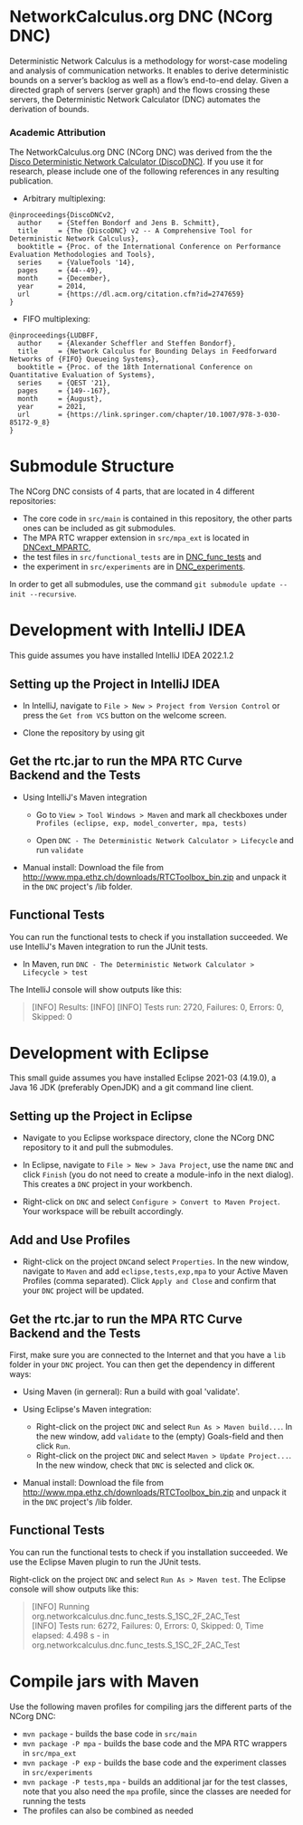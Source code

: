 # NetworkCalculus.org DNC (NCorg DNC)

Deterministic Network Calculus is a methodology for worst-case modeling and analysis of communication networks. It enables to derive deterministic bounds on a server’s backlog as well as a flow’s end-to-end delay. Given a directed graph of servers (server graph) and the flows crossing these servers, the Deterministic Network Calculator (DNC) automates the derivation of bounds.

### Academic Attribution

The NetworkCalculus.org DNC (NCorg DNC) was derived from the the [Disco Deterministic Network Calculator (DiscoDNC)](disco.networkcalculus.org). If you use it for research, please include one of the following references in any resulting publication.

- Arbitrary multiplexing:

```plain
@inproceedings{DiscoDNCv2,
  author    = {Steffen Bondorf and Jens B. Schmitt},
  title     = {The {DiscoDNC} v2 -- A Comprehensive Tool for Deterministic Network Calculus},
  booktitle = {Proc. of the International Conference on Performance Evaluation Methodologies and Tools},
  series    = {ValueTools '14},
  pages     = {44--49},
  month     = {December},
  year      = 2014,
  url       = {https://dl.acm.org/citation.cfm?id=2747659}
}
```

- FIFO multiplexing:

```plain
@inproceedings{LUDBFF,
  author    = {Alexander Scheffler and Steffen Bondorf},
  title     = {Network Calculus for Bounding Delays in Feedforward Networks of {FIFO} Queueing Systems},
  booktitle = {Proc. of the 18th International Conference on Quantitative Evaluation of Systems},
  series    = {QEST '21},
  pages     = {149--167},
  month     = {August},
  year      = 2021,
  url       = {https://link.springer.com/chapter/10.1007/978-3-030-85172-9_8}
}
```


# Submodule Structure

The NCorg DNC consists of 4 parts, that are located in 4 different repositories:
 
* The core code in `src/main` is contained in this repository, the other parts ones can be included as git submodules. 
* The MPA RTC wrapper extension in `src/mpa_ext` is located in [DNCext\_MPARTC](https://github.com/NetCal/DNCext_MPARTC), 
* the test files in `src/functional_tests` are in [DNC\_func\_tests](https://github.com/NetCal/DNC_func_tests) and 
* the experiment in `src/experiments` are in [DNC\_experiments](https://github.com/NetCal/DNC_experiments). 

In order to get all submodules, use the command `git submodule update --init --recursive`.

# Development with IntelliJ IDEA
This guide assumes you have installed IntelliJ IDEA 2022.1.2

## Setting up the Project in IntelliJ IDEA
* In IntelliJ, navigate to `File > New > Project from Version Control` or press the `Get from VCS` button on the welcome screen.

* Clone the repository by using git

## Get the rtc.jar to run the MPA RTC Curve Backend and the Tests
* Using IntelliJ's Maven integration

	* Go to `View > Tool Windows > Maven` and mark all checkboxes under `Profiles (eclipse, exp, model_converter, mpa, tests)`

	* Open `DNC - The Deterministic Network Calculator > Lifecycle` and run `validate`

* Manual install: Download the file from http://www.mpa.ethz.ch/downloads/RTCToolbox_bin.zip and unpack it in the `DNC` project's /lib folder.

## Functional Tests
You can run the functional tests to check if you installation succeeded. We use IntelliJ's Maven integration to run the JUnit tests.

* In Maven, run `DNC - The Deterministic Network Calculator > Lifecycle > test`

The IntelliJ console will show outputs like this:

> [INFO] Results:
> [INFO] 
> [INFO] Tests run: 2720, Failures: 0, Errors: 0, Skipped: 0

# Development with Eclipse

This small guide assumes you have installed Eclipse 2021-03 (4.19.0), a Java 16 JDK (preferably OpenJDK) and a git command line client.

## Setting up the Project in Eclipse
* Navigate to you Eclipse workspace directory, clone the NCorg DNC repository to it and pull the submodules.

* In Eclipse, navigate to `File > New > Java Project`, use the name `DNC` and click `Finish` (you do not need to create a module-info in the next dialog). This creates a `DNC` project in your workbench.

* Right-click on `DNC` and select `Configure > Convert to Maven Project`. Your workspace will be rebuilt accordingly.

## Add and Use Profiles
* Right-click on the project `DNC`and select `Properties`. In the new window, navigate to `Maven` and add `eclipse,tests,exp,mpa` to your Active Maven Profiles (comma separated). Click `Apply and Close` and confirm that your `DNC` project will be updated.

## Get the rtc.jar to run the MPA RTC Curve Backend and the Tests 
First, make sure you are connected to the Internet and that you have a ``lib`` folder in your ``DNC`` project. You can then get the dependency in different ways:

* Using Maven (in gerneral): Run a build with goal 'validate'.

* Using Eclipse's Maven integration: 
  - Right-click on the project `DNC` and select `Run As > Maven build...`. In the new window, add `validate` to the (empty) Goals-field and then click `Run`.
  - Right-click on the project `DNC` and select `Maven > Update Project...`. In the new window, check that `DNC` is selected and click `OK`.

* Manual install: Download the file from http://www.mpa.ethz.ch/downloads/RTCToolbox_bin.zip and unpack it in the `DNC` project's /lib folder. 

## Functional Tests

You can run the functional tests to check if you installation succeeded. We use the Eclipse Maven plugin to run the JUnit tests.

Right-click on the project `DNC` and select `Run As > Maven test`. The Eclipse console will show outputs like this:

> [INFO] Running org.networkcalculus.dnc.func\_tests.S\_1SC\_2F\_2AC\_Test </br>
> [INFO] Tests run: 6272, Failures: 0, Errors: 0, Skipped: 0, Time elapsed: 4.498 s - in org.networkcalculus.dnc.func_tests.S\_1SC\_2F\_2AC\_Test

# Compile jars with Maven

Use the following maven profiles for compiling jars the different parts of the NCorg DNC:

* `mvn package` - builds the base code in `src/main`
* `mvn package -P mpa` - builds the base code and the MPA RTC wrappers in `src/mpa_ext`
* `mvn package -P exp` - builds the base code and the experiment classes in `src/experiments`
* `mvn package -P tests,mpa` - builds an additional jar for the test classes, note that you also need the `mpa` profile, since the classes are needed for running the tests
* The profiles can also be combined as needed

